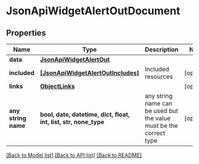 # JsonApiWidgetAlertOutDocument


## Properties
Name | Type | Description | Notes
------------ | ------------- | ------------- | -------------
**data** | [**JsonApiWidgetAlertOut**](JsonApiWidgetAlertOut.md) |  | 
**included** | [**[JsonApiWidgetAlertOutIncludes]**](JsonApiWidgetAlertOutIncludes.md) | Included resources | [optional] 
**links** | [**ObjectLinks**](ObjectLinks.md) |  | [optional] 
**any string name** | **bool, date, datetime, dict, float, int, list, str, none_type** | any string name can be used but the value must be the correct type | [optional]

[[Back to Model list]](../README.md#documentation-for-models) [[Back to API list]](../README.md#documentation-for-api-endpoints) [[Back to README]](../README.md)


